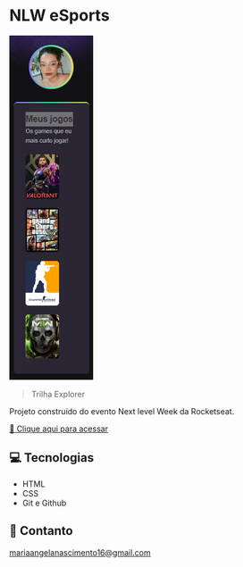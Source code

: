 # NLW eSports 

![preview](./.github/preview.png)

> Trilha Explorer

Projeto construído do evento Next  level Week da Rocketseat.

[🔗 Clique aqui para acessar](https://angenas.github.io/nlw-esports-explorer/)

## 💻 Tecnologias

- HTML
- CSS
- Git e Github

## 💜 Contanto

mariaangelanascimento16@gmail.com